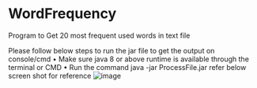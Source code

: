 # WordFrequency
Program to Get 20 most frequent used words in text file


Please follow below steps to run the jar file to get the output on console/cmd
•	Make sure java 8 or above runtime is available through the terminal or CMD
•	Run the command 
      java -jar <Absolute Path>ProcessFile.jar <absolute path of file> 
  refer below screen shot for reference
  ![image](https://user-images.githubusercontent.com/19185993/125166453-48b5b780-e1b9-11eb-871a-35ae42a6c6e0.png)


